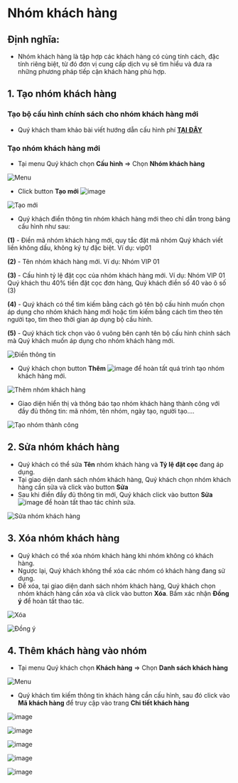 # Nhóm khách hàng

## Định nghĩa:
- Nhóm khách hàng là tập hợp các khách hàng có cùng tính cách, đặc tính riêng biệt, từ đó đơn vị cung cấp dịch vụ sẽ tìm hiểu và đưa ra những phương pháp tiếp cận khách hàng phù hợp.

## 1. Tạo nhóm khách hàng
### Tạo bộ cấu hình chính sách cho nhóm khách hàng mới
- Quý khách tham khảo bài viết hướng dẫn cấu hình phí [**TẠI ĐÂY**](https://hd.gobiz.vn/m2/order-management-don-vi-cung-cap-dich-vu-order/cai-dat-ban-dau/setupfee)

### Tạo nhóm khách hàng mới
- Tại menu Quý khách chọn **Cấu hình** => Chọn **Nhóm khách hàng**

![Menu](https://user-images.githubusercontent.com/73226975/160045241-2e3ff90b-221b-419c-bfbf-59152f66e170.png)

- Click button **Tạo mới** ![image](https://user-images.githubusercontent.com/73226975/160045602-c11ddf79-ebb2-44f0-9a44-6206cc745a8c.png)

![Tạo mới](https://user-images.githubusercontent.com/73226975/160045448-eea7ce78-3756-4144-af4a-02092a9550a4.png)

- Quý khách điền thông tin nhóm khách hàng mới theo chỉ dẫn trong bảng cấu hình như sau:

**(1)** - Điền mã nhóm khách hàng mới, quy tắc đặt mã nhóm Quý khách viết liền không dấu, không ký tự đặc biệt. 
Ví dụ: vip01

**(2)** - Tên nhóm khách hàng mới.
Ví dụ: Nhóm VIP 01

**(3)** - Cấu hình tỷ lệ đặt cọc của nhóm khách hàng mới.
Ví dụ: Nhóm VIP 01 Quý khách thu 40% tiền đặt cọc đơn hàng, Quý khách điền số 40 vào ô số (3)

**(4)** - Quý khách có thể tìm kiếm bằng cách gõ tên bộ cấu hình muốn chọn áp dụng cho nhóm khách hàng mới hoặc tìm kiếm bằng cách tìm theo tên người tạo, tìm theo thời gian áp dụng bộ cấu hình.

**(5)** - Quý khách tick chọn vào ô vuông bên cạnh tên bộ cấu hình chính sách mà Quý khách muốn áp dụng cho nhóm khách hàng mới.

![Điền thông tin](https://user-images.githubusercontent.com/73226975/160045981-7f5d1a5c-af65-4aed-9bbe-b250896dbd9b.png)

- Quý khách chọn button **Thêm** ![image](https://user-images.githubusercontent.com/73226975/160047326-05e31b67-1661-4f95-8544-d1b7dd590742.png) để hoàn tất quá trình tạo nhóm khách hàng mới.

![Thêm nhóm khách hàng](https://user-images.githubusercontent.com/73226975/160047195-b6b0d8c1-a688-4024-983e-0b7214b61d95.png)

- Giao diện hiển thị và thông báo tạo nhóm khách hàng thành công với đầy đủ thông tin: mã nhóm, tên nhóm, ngày tạo, người tạo....

![Tạo nhóm thành công](https://user-images.githubusercontent.com/73226975/160047855-a79f5ee4-3866-4a61-838b-5a45cebb7972.png)

## 2. Sửa nhóm khách hàng
- Quý khách có thể sửa **Tên** nhóm khách hàng và **Tỷ lệ đặt cọc** đang áp dụng.
- Tại giao diện danh sách nhóm khách hàng, Quý khách chọn nhóm khách hàng cần sửa và click vào button **Sửa**
- Sau khi điền đầy đủ thông tin mới, Quý khách click vào button **Sửa** ![image](https://user-images.githubusercontent.com/73226975/160051215-ac95a85b-f4e4-42bd-bb74-59396dd8fd0e.png) để hoàn tất thao tác chỉnh sửa.

![Sửa nhóm khách hàng](https://user-images.githubusercontent.com/73226975/160051009-eae17770-9b78-46b7-9ba9-3a11305fd98a.png)

## 3. Xóa nhóm khách hàng
- Quý khách có thể xóa nhóm khách hàng khi nhóm không có khách hàng.
- Ngược lại, Quý khách không thể xóa các nhóm có khách hàng đang sử dụng.
- Để xóa, tại giao diện danh sách nhóm khách hàng, Quý khách chọn nhóm khách hàng cần xóa và click vào button **Xóa**. Bấm xác nhận **Đồng ý** để hoàn tất thao tác.

![Xóa](https://user-images.githubusercontent.com/73226975/160052326-6fc7e340-dfc6-42c5-8fbc-01ec609af870.png)

![Đồng ý](https://user-images.githubusercontent.com/73226975/160052197-ef246991-1dd4-483f-9c5a-5fda4ba3d096.png)

## 4. Thêm khách hàng vào nhóm
- Tại menu Quý khách chọn **Khách hàng** => Chọn **Danh sách khách hàng**

![Menu](https://user-images.githubusercontent.com/73226975/160053304-2586baa2-b223-4a8e-ae08-e0397301b871.png)

- Quý khách tìm kiếm thông tin khách hàng cần cấu hình, sau đó click vào **Mã khách hàng** để truy cập vào trang **Chi tiết khách hàng**

![image](https://user-images.githubusercontent.com/73226975/160053361-0e730afb-f321-45db-b8b1-dd7d852a94c9.png)

![image](https://user-images.githubusercontent.com/73226975/160053446-d669743a-9c42-48d0-ac48-07f5d7cecf97.png)

![image](https://user-images.githubusercontent.com/73226975/160053495-2c73ec52-dee3-4dcb-a0a5-c464da1e45e5.png)

![image](https://user-images.githubusercontent.com/73226975/160053523-62e931af-8bca-432f-adf3-e92cd332eea4.png)

![image](https://user-images.githubusercontent.com/73226975/160053555-b427f931-892c-4f4f-961d-96b672c9037b.png)

